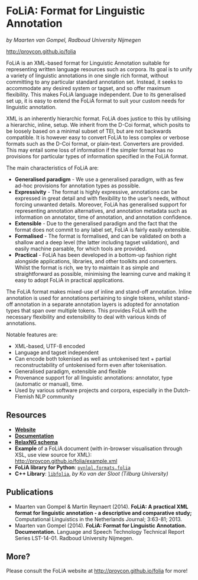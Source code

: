 FoLiA: Format for Linguistic Annotation
=========================================

*by Maarten van Gompel, Radboud University Nijmegen*

http://proycon.github.io/folia

FoLiA is an XML-based format for Linguistic Annotation suitable for
representing written language resources such as corpora. Its goal is to unify a
variety of linguistic annotations in one single rich format, without committing
to any particular standard annotation set. Instead, it seeks to accommodate any
desired system or tagset, and so offer maximum flexibility. This makes FoLiA
language independent. Due to its generalised set up, it is easy to extend the
FoLiA format to suit your custom needs for linguistic annotation.

XML is an inherently hierarchic format. FoLiA does justice to this by utilising
a hierarchic, inline, setup. We inherit from the D-Coi format, which posits to
be loosely based on a minimal subset of TEI, but are not backwards compatible.
It is however easy to convert FoLiA to less complex or verbose formats such as
the D-Coi format, or plain-text. Converters are provided. This may entail
some loss of information if the simpler format has no provisions for particular
types of information specified in the FoLiA format.

The main characteristics of FoLiA are:

 * **Generalised paradigm** - We use a generalised paradigm, with as few ad-hoc provisions for annotation types as possible.
 * **Expressivity** - The format is highly expressive, annotations can be expressed in great detail and with flexibility to the user’s needs, without forcing unwanted details. Moreover, FoLiA has generalised support for representing annotation alternatives, and annotation metadata such as information on annotator, time of annotation, and annotation confidence.
 * **Extensible** - Due to the generalised paradigm and the fact that the format does not commit to any label set, FoLiA is fairly easily extensible.
 * **Formalised** - The format is formalised, and can be validated on both a shallow and a deep level (the latter including tagset validation), and easily machine parsable, for which tools are provided.
 * **Practical** - FoLiA has been developed in a bottom-up fashion right alongside applications, libraries, and other toolkits and converters. Whilst the format is rich, we try to maintain it as simple and straightforward as possible, minimising the learning curve and making it easy to adopt FoLiA in practical applications.

The FoLiA format makes mixed-use of inline and stand-off annotation. Inline
annotation is used for annotations pertaining to single tokens, whilst
stand-off annotation in a separate annotation layers is adopted for annotation
types that span over multiple tokens. This provides FoLiA with the necessary
flexibility and extensibility to deal with various kinds of annotations.

Notable features are:

 * XML-based, UTF-8 encoded
 * Language and tagset independent
 * Can encode both tokenised as well as untokenised text + partial reconstructability of untokenised form even after tokenisation.
 * Generalised paradigm, extensible and flexible
 * Provenance support for all linguistic annotations: annotator, type (automatic or manual), time.
 * Used by various software projects and corpora, especially in the Dutch-Flemish NLP community

Resources
----------

 * [**Website**](http://proycon.github.io/folia)
 * [**Documentation**](http://github.com/proycon/folia/blob/master/docs/folia.pdf?raw=true)
 * [**RelaxNG schema**](http://github.com/proycon/folia/blob/master/schemas/folia.rng)
 * **Example** of a FoLiA document (with in-browser visualisation through XSL, use view source for XML): http://proycon.github.io/folia/example.xml
 * **FoLiA library for Python**: [``pynlpl.formats.folia``](http://github.com/proycon/pynlpl/blob/master/formats/folia.py)
 * **C++ Library**: [``libfolia``](http://ilk.uvt.nl/folia/download-libfolia.php), *by Ko van der Sloot (Tilburg University)*

Publications
-------------

* Maarten van Gompel & Martin Reynaert (2014). **FoLiA: A practical XML format for linguistic annotation - a descriptive and comparative study;** Computational Linguistics in the Netherlands Journal; 3:63-81; 2013.
* Maarten van Gompel (2014). **FoLiA: Format for Linguistic Annotation. Documentation.** Language and Speech Technology Technical Report Series LST-14-01. Radboud University Nijmegen.

More?
----------

Please consult the FoLiA website at http://proycon.github.io/folia for more!
